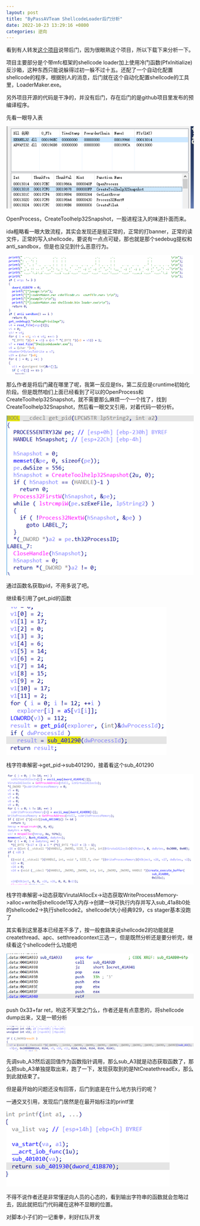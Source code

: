 ```yaml
---
layout: post
title: "ByPassAVTeam ShellcodeLoader后门分析"
date: 2022-10-23 13:29:16 +0800
categories: 逆向
---
```


看到有人转发[这个项目](https://github.com/ByPassAVTeam/ShellcodeLoader)说带后门，因为很眼熟这个项目，所以下载下来分析一下。

项目主要部分是个带mfc框架的shellcode loader加上使用冷门函数(PfxInitialize)反沙箱，这种东西只能说躲得过初一躲不过十五。还配了一个自动化配置shellcode的程序，根据别人的消息，后门就在这个自动化配置shellcode的工具里，LoaderMaker.exe。

另外项目开源的代码是干净的，并没有后门，存在后门的是github项目里发布的预编译程序。

先看一眼导入表

![](/assets/images/image-20221022230914572.png)

OpenProcess，CreateToolhelp32Snapshot，一股进程注入的味道扑面而来。

ida粗略看一眼大致流程，其实会发现还是挺正常的，正常的打banner，正常的读文件，正常的写入shellcode，要说有一点点可疑，那也就是那个sedebug提权和anti_sandbox，但是也没见到什么恶意行为。

![](/assets/images/image-20221022231746749.png)

那么作者是将后门藏在哪里了呢，我第一反应是tls，第二反应是cruntime初始化阶段。但是既然咱们上面已经看到了可以的OpenProcess和CreateToolhelp32Snapshot，就不需要那么麻烦一个一个找了，找到CreateToolhelp32Snapshot，然后看一眼交叉引用，对着代码一顿分析。

![](/assets/images/image-20221022232245207.png)

通过函数名获取pid，不用多说了吧。

继续看引用了get_pid的函数

![](/assets/images/image-20221022232341446.png)

栈字符串解密->get_pid->sub401290，接着看这个sub_401290

![](/assets/images/image-20221023120322393.png)

栈字符串解密->动态获取VirutalAllocEx->动态获取WriteProcessMemory->alloc+write将shellcode1写入内存->创建一块可执行内存并写入sub_41a8b0处的shellcode2->执行shellcode2。shellcode1大小经典929，cs stager基本没跑了

其实看到这里基本已经差不多了，按一般套路来说shellcode2的功能就是createthread、apc、setthreadcontext三选一，但是既然分析还是要分析完，继续看这个shellcode什么功能吧

![](/assets/images/image-20221023130424471.png)

push 0x33+far ret，哟这不天堂之门么，作者还是有点意思的，将shellcode dump出来，又是一顿分析

![](/assets/images/image-20221022233049093.png)

先调sub_A3然后返回值作为函数指针调用，那么sub_A3就是动态获取函数了，那么把sub_A3单独提取出来，跑了一下，发现获取到的是NtCreatethreadEx，那么到此就结束了。

但是最开始的问题还没有回答，后门到底是在什么地方执行的呢？

一通交叉引用，发现后门居然是在最开始标注的printf里

![](/assets/images/image-20221022233636692.png)

不得不说作者还是非常懂逆向人员的心态的，看到输出字符串的函数就会忽略过去，因此就把后门代码藏在这种不显眼的位置。



对脚本小子们的一记重拳，利好红队开发

